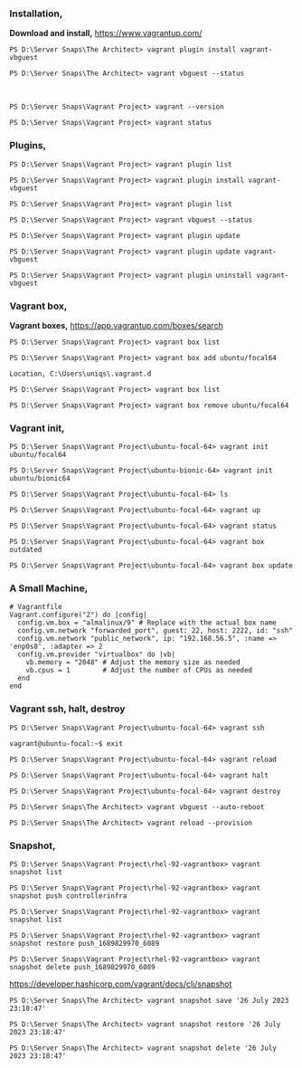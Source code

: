 ### Installation,

**Download and install,** https://www.vagrantup.com/

`PS D:\Server Snaps\The Architect> vagrant plugin install vagrant-vbguest`

`PS D:\Server Snaps\The Architect> vagrant vbguest --status`

<br>

`PS D:\Server Snaps\Vagrant Project> vagrant --version`

`PS D:\Server Snaps\Vagrant Project> vagrant status`

### Plugins,

`PS D:\Server Snaps\Vagrant Project> vagrant plugin list`

`PS D:\Server Snaps\Vagrant Project> vagrant plugin install vagrant-vbguest`

`PS D:\Server Snaps\Vagrant Project> vagrant plugin list`

`PS D:\Server Snaps\Vagrant Project> vagrant vbguest --status`

`PS D:\Server Snaps\Vagrant Project> vagrant plugin update `

`PS D:\Server Snaps\Vagrant Project> vagrant plugin update vagrant-vbguest`

`PS D:\Server Snaps\Vagrant Project> vagrant plugin uninstall vagrant-vbguest`

### Vagrant box,

**Vagrant boxes,** https://app.vagrantup.com/boxes/search

`PS D:\Server Snaps\Vagrant Project> vagrant box list`

`PS D:\Server Snaps\Vagrant Project> vagrant box add ubuntu/focal64`

    Location, C:\Users\uniqs\.vagrant.d

`PS D:\Server Snaps\Vagrant Project> vagrant box list`

`PS D:\Server Snaps\Vagrant Project> vagrant box remove ubuntu/focal64`


### Vagrant init,

`PS D:\Server Snaps\Vagrant Project\ubuntu-focal-64> vagrant init ubuntu/focal64`

`PS D:\Server Snaps\Vagrant Project\ubuntu-bionic-64> vagrant init ubuntu/bionic64`

`PS D:\Server Snaps\Vagrant Project\ubuntu-focal-64> ls`

`PS D:\Server Snaps\Vagrant Project\ubuntu-focal-64> vagrant up`

`PS D:\Server Snaps\Vagrant Project\ubuntu-focal-64> vagrant status`

`PS D:\Server Snaps\Vagrant Project\ubuntu-focal-64> vagrant box outdated`

`PS D:\Server Snaps\Vagrant Project\ubuntu-focal-64> vagrant box update`

### A Small Machine,

    # Vagrantfile
    Vagrant.configure("2") do |config|
      config.vm.box = "almalinux/9" # Replace with the actual box name
      config.vm.network "forwarded_port", guest: 22, host: 2222, id: "ssh"
      config.vm.network "public_network", ip: "192.168.56.5", :name => 'enp0s8', :adapter => 2
      config.vm.provider "virtualbox" do |vb|
        vb.memory = "2048" # Adjust the memory size as needed
        vb.cpus = 1        # Adjust the number of CPUs as needed
      end
    end

### Vagrant ssh, halt, destroy

`PS D:\Server Snaps\Vagrant Project\ubuntu-focal-64> vagrant ssh`

`vagrant@ubuntu-focal:~$ exit`

`PS D:\Server Snaps\Vagrant Project\ubuntu-focal-64> vagrant reload`

`PS D:\Server Snaps\Vagrant Project\ubuntu-focal-64> vagrant halt`

`PS D:\Server Snaps\Vagrant Project\ubuntu-focal-64> vagrant destroy`

`PS D:\Server Snaps\The Architect> vagrant vbguest --auto-reboot`

`PS D:\Server Snaps\The Architect> vagrant reload --provision`

### Snapshot,

`PS D:\Server Snaps\Vagrant Project\rhel-92-vagrantbox> vagrant snapshot list           `

`PS D:\Server Snaps\Vagrant Project\rhel-92-vagrantbox> vagrant snapshot push controllerinfra`

`PS D:\Server Snaps\Vagrant Project\rhel-92-vagrantbox> vagrant snapshot list`

`PS D:\Server Snaps\Vagrant Project\rhel-92-vagrantbox> vagrant snapshot restore push_1689829970_6089`

`PS D:\Server Snaps\Vagrant Project\rhel-92-vagrantbox> vagrant snapshot delete push_1689829970_6089`

https://developer.hashicorp.com/vagrant/docs/cli/snapshot

`PS D:\Server Snaps\The Architect> vagrant snapshot save '26 July 2023 23:18:47'`

`PS D:\Server Snaps\The Architect> vagrant snapshot restore '26 July 2023 23:18:47'`

`PS D:\Server Snaps\The Architect> vagrant snapshot delete '26 July 2023 23:18:47'`

<br>
